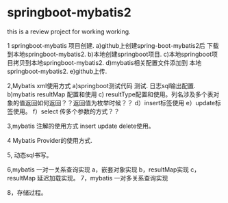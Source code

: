 # springboot-mybatis2
this is a review project   for working working.

1 springboot-mybatis 项目创建.
a)github上创建spring-boot-mybatis2后 下载到本地springboot-mybatis2.
b)本地创建springboot项目.
c)本地springboot项目拷贝到本地springboot-mybatis2.
d)mybatis相关配置文件添加到 本地 springboot-mybatis2.
e)github上传.



2,Mybatis xml使用方式 
a)springboot测试代码 测试. 日志sql输出配置.
b)mybatis resultMap 配置和使用
c) resultType配置和使用。列名涉及多个表对象的值返回如何返回？？返回值为枚举时候？？
d）insert标签使用
e）update标签使用。
f）select 传多个参数的方式？？



3,mybatis 注解的使用方式
insert
update
delete使用。

4 Mybatis Provider的使用方式.

5, 动态sql书写。

6,mybatis 一对一关系查询实现
a，嵌套对象实现
b，resultMap实现
c，resultMap 延迟加载实现。
7，mybatis 一对多关系查询实现

8，存储过程。



